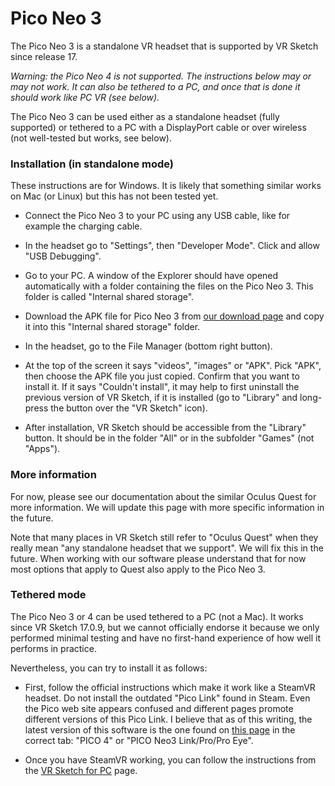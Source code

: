 
# Pico Neo 3

The Pico Neo 3 is a standalone VR headset that is supported by VR Sketch since release 17.

*Warning: the Pico Neo 4 is not supported.  The instructions below may or may not work.
It can also be tethered to a PC, and once that is done it should work like PC VR (see below).*

The Pico Neo 3 can be used either as a standalone headset (fully supported)
or tethered to a PC with a DisplayPort cable or over wireless (not well-tested but works, see below).


### Installation (in standalone mode)

These instructions are for Windows.  It is likely that something similar
works on Mac (or Linux) but this has not been tested yet.

* Connect the Pico Neo 3 to your PC using any USB cable, like for
  example the charging cable.

* In the headset go to "Settings", then "Developer Mode".  Click and
  allow "USB Debugging".

* Go to your PC.  A window of the Explorer should have opened
  automatically with a folder containing the files on the Pico Neo 3.
  This folder is called "Internal shared storage".

* Download the APK file for Pico Neo 3 from <a href="/downloads.html">our download page</a>
  and copy it into this "Internal shared storage" folder.

* In the headset, go to the File Manager (bottom right button).
  
* At the top of the screen it says "videos", "images" or "APK".  Pick
  "APK", then choose the APK file you just copied.  Confirm that you want to
  install it.  If it says "Couldn't install", it may help to first uninstall
  the previous version of VR Sketch, if it is installed (go to "Library"
  and long-press the button over the "VR Sketch" icon).

* After installation, VR Sketch should be accessible from the "Library"
  button.  It should be in the folder "All" or in the subfolder "Games"
  (not "Apps").


### More information

For now, please see our documentation about the similar Oculus Quest for
more information.  We will update this page with more specific
information in the future.

Note that many places in VR Sketch still refer to "Oculus Quest" when
they really mean "any standalone headset that we support".  We will fix
this in the future.  When working with our software please understand
that for now most options that apply to Quest also apply to the Pico Neo
3.


### Tethered mode

The Pico Neo 3 or 4 can be used tethered to a PC (not a Mac).  It works since
VR Sketch 17.0.9, but we cannot officially endorse it because we only
performed minimal testing and have no first-hand experience of how well
it performs in practice.

Nevertheless, you can try to install it as follows:

- First, follow the official instructions which make it work like a
  SteamVR headset.  Do not install the outdated "Pico Link" found in
  Steam.  Even the Pico web site appears confused and different pages
  promote different versions of this Pico Link.  I believe that
  as of this writing, the latest version of this software is the one found on
  <a href="https://www.picoxr.com/global/software/pico-link">this page</a>
  in the correct tab: "PICO 4" or "PICO Neo3 Link/Pro/Pro Eye".

- Once you have SteamVR working, you can follow the instructions from
  the <a href="docs-getting-started.html">VR Sketch for PC</a> page.
